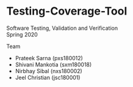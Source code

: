 # Testing-Coverage-Tool

Software Testing, Validation and Verification  
Spring 2020  
  
Team  
- Prateek Sarna (pxs180012)
- Shivani Mankotia (sxm180018)
- Nirbhay Sibal (nxs180002)
- Jeel Christian (jsc180001)
